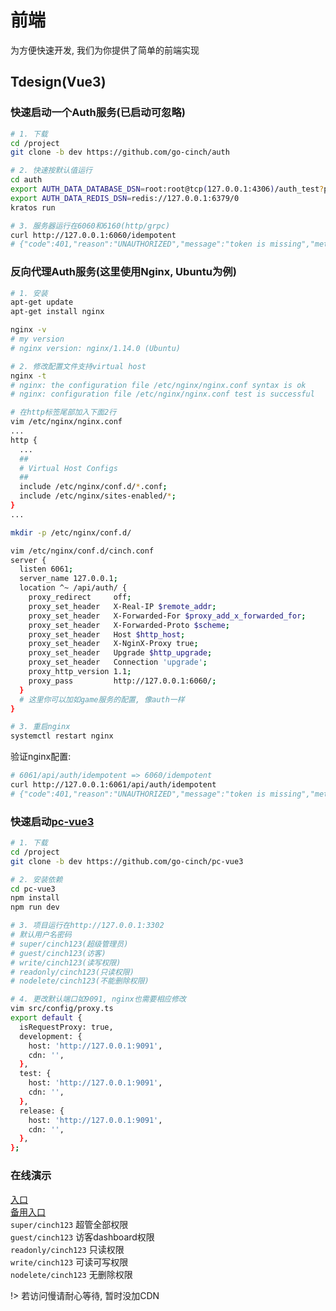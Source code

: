 # 前端


为方便快速开发, 我们为你提供了简单的前端实现


## Tdesign(Vue3)


### 快速启动一个Auth服务(已启动可忽略)


```bash
# 1. 下载
cd /project
git clone -b dev https://github.com/go-cinch/auth

# 2. 快速按默认值运行
cd auth
export AUTH_DATA_DATABASE_DSN=root:root@tcp(127.0.0.1:4306)/auth_test?parseTime=True
export AUTH_DATA_REDIS_DSN=redis://127.0.0.1:6379/0
kratos run

# 3. 服务器运行在6060和6160(http/grpc)
curl http://127.0.0.1:6060/idempotent
# {"code":401,"reason":"UNAUTHORIZED","message":"token is missing","metadata":{}}
```


### 反向代理Auth服务(这里使用Nginx, Ubuntu为例)


```bash
# 1. 安装
apt-get update
apt-get install nginx

nginx -v
# my version
# nginx version: nginx/1.14.0 (Ubuntu)

# 2. 修改配置文件支持virtual host
nginx -t
# nginx: the configuration file /etc/nginx/nginx.conf syntax is ok
# nginx: configuration file /etc/nginx/nginx.conf test is successful

# 在http标签尾部加入下面2行
vim /etc/nginx/nginx.conf
...
http {
  ...
  ##
  # Virtual Host Configs
  ##
  include /etc/nginx/conf.d/*.conf;
  include /etc/nginx/sites-enabled/*;
}
...

mkdir -p /etc/nginx/conf.d/

vim /etc/nginx/conf.d/cinch.conf 
server {
  listen 6061;
  server_name 127.0.0.1;
  location ^~ /api/auth/ {
    proxy_redirect     off;
    proxy_set_header   X-Real-IP $remote_addr;
    proxy_set_header   X-Forwarded-For $proxy_add_x_forwarded_for;
    proxy_set_header   X-Forwarded-Proto $scheme;
    proxy_set_header   Host $http_host;
    proxy_set_header   X-NginX-Proxy true;
    proxy_set_header   Upgrade $http_upgrade;
    proxy_set_header   Connection 'upgrade';
    proxy_http_version 1.1;
    proxy_pass         http://127.0.0.1:6060/;
  }
  # 这里你可以加如game服务的配置, 像auth一样
}

# 3. 重启nginx
systemctl restart nginx
```

验证nginx配置:
```bash
# 6061/api/auth/idempotent => 6060/idempotent
curl http://127.0.0.1:6061/api/auth/idempotent
# {"code":401,"reason":"UNAUTHORIZED","message":"token is missing","metadata":{}}
```


### 快速启动[pc-vue3](https://github.com/go-cinch/pc-vue3)


```bash
# 1. 下载
cd /project
git clone -b dev https://github.com/go-cinch/pc-vue3

# 2. 安装依赖
cd pc-vue3
npm install
npm run dev

# 3. 项目运行在http://127.0.0.1:3302
# 默认用户名密码
# super/cinch123(超级管理员)
# guest/cinch123(访客)
# write/cinch123(读写权限)
# readonly/cinch123(只读权限)
# nodelete/cinch123(不能删除权限)

# 4. 更改默认端口如9091, nginx也需要相应修改
vim src/config/proxy.ts
export default {
  isRequestProxy: true,
  development: {
    host: 'http://127.0.0.1:9091',
    cdn: '',
  },
  test: {
    host: 'http://127.0.0.1:9091',
    cdn: '',
  },
  release: {
    host: 'http://127.0.0.1:9091',
    cdn: '',
  },
};

```


### 在线演示


[入口](http://106.75.132.201/)  
[备用入口](http://go-cinch.top/)  
`super/cinch123` 超管全部权限  
`guest/cinch123` 访客dashboard权限  
`readonly/cinch123` 只读权限  
`write/cinch123` 可读可写权限  
`nodelete/cinch123` 无删除权限  

!> 若访问慢请耐心等待, 暂时没加CDN
